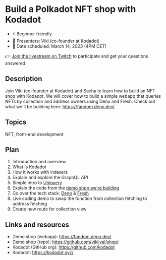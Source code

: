 # Build a Polkadot NFT shop with Kodadot

* ⚡️ Beginner friendly
* 👤 Presenters: Viki (co-founder at Kodadot)
* 📆 Date scheduled: March 14, 2023 (4PM CET)

👉 [Join the livestream on Twitch](https://www.twitch.tv/polkadotdev) to participate and get your questions answered.

## Description

Join Viki (co-founder at Kodadot) and Sacha to learn how to build an NFT shop with Kodadot. 
We will cover how to build a simple webapp that queries NFTs by collection and address owners using Deno and Fresh. 
Check out what we'll be building here: https://fandom.deno.dev/

## Topics

NFT, front-end development

## Plan

1. Introduction and overview
2. What is Kodadot
3. How it works with indexers 
4. Explain and explore the GraphQL API
5. Simple intro to [Uniquery](https://github.com/kodadot/uniquery)
6. Explain the code from the [demo shop we're building](https://fandom.deno.dev/)
7. Go over the tech stack: [Deno](https://deno.land/) & [Fresh](https://fresh.deno.dev/)
8. Live coding demo to swap the function from collection fetching to address fetching
9. Create new route for collection view
  
## Links and resources

- Demo shop (webapp): https://fandom.deno.dev/
- Demo shop (repo): https://github.com/vikiival/shop/
- Kodadot (GitHub org): https://github.com/kodadot
- Kodadot: https://kodadot.xyz/


